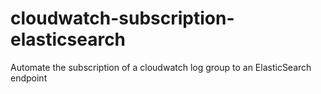 # cloudwatch-subscription-elasticsearch
Automate the subscription of a cloudwatch log group to an ElasticSearch endpoint
